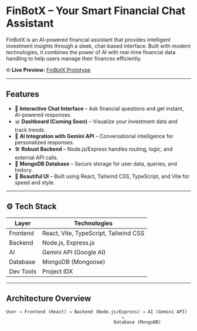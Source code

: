 # FinBotX – Your Smart Financial Chat Assistant

FinBotX is an AI-powered financial assistant that provides intelligent investment insights through a sleek, chat-based interface. Built with modern technologies, it combines the power of AI with real-time financial data handling to help users manage their finances efficiently.

🌐 **Live Preview:** [FinBotX Prototype](https://boisterous-panda-0c66c3.netlify.app/)

---

## Features

- 💬 **Interactive Chat Interface** – Ask financial questions and get instant, AI-powered responses.
- 📊 **Dashboard (Coming Soon)** – Visualize your investment data and track trends.
- 🤖 **AI Integration with Gemini API** – Conversational intelligence for personalized responses.
- 🛠️ **Robust Backend** – Node.js/Express handles routing, logic, and external API calls.
- 💾 **MongoDB Database** – Secure storage for user data, queries, and history.
- 🌈 **Beautiful UI** – Built using React, Tailwind CSS, TypeScript, and Vite for speed and style.

---

## ⚙️ Tech Stack

| Layer      | Technologies                           |
|------------|----------------------------------------|
| Frontend   | React, Vite, TypeScript, Tailwind CSS  |
| Backend    | Node.js, Express.js                    |
| AI         | Gemini API (Google AI)                 |
| Database   | MongoDB (Mongoose)                     |
| Dev Tools  | Project IDX                            |

---

## Architecture Overview

```plaintext
User → Frontend (React) → Backend (Node.js/Express) → AI (Gemini API)
                                            ↘
                                         Database (MongoDB)

